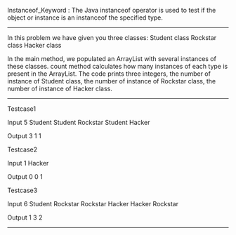 Instanceof_Keyword : The Java instanceof operator is used to test if the object or instance is an instanceof the specified type.

------------------------------------------------------------------------------------------------------------------------------------------------------------------------

In this problem we have given you three classes: 
Student class
Rockstar class
Hacker class

In the main method, we populated an ArrayList with several instances of these classes. count method calculates how many instances of each type is present in the ArrayList.
The code prints three integers, the number of instance of Student class, the number of instance of Rockstar class, the number of instance of Hacker class.

--------------------------------------------------------------------------------------------------------------------------------------------------------------------------

Testcase1

Input
5
Student
Student
Rockstar
Student
Hacker

Output
3 1 1


Testcase2

Input 
1
Hacker

Output
0 0 1

Testcase3

Input
6
Student
Rockstar
Rockstar
Hacker
Hacker
Rockstar

Output
1 3 2

-----------------------------------------------------------------------------------------------------------------------------------------------------------------------
